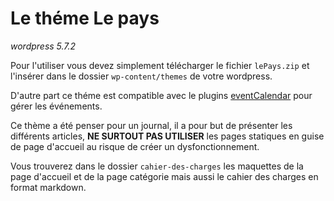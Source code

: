 # Le théme Le pays
*wordpress 5.7.2*

Pour l'utiliser vous devez simplement télécharger le fichier `lePays.zip` et l'insérer dans le dossier `wp-content/themes` de votre wordpress.

D'autre part ce théme est compatible avec le plugins [eventCalendar](https://fr.wordpress.org/plugins/the-events-calendar/) pour gérer les événements. 

Ce thème a été penser pour un journal, il a pour but de présenter les différents articles, **NE SURTOUT PAS UTILISER** les pages statiques en guise de page d'accueil au risque de créer un dysfonctionnement.

Vous trouverez dans le dossier `cahier-des-charges` les maquettes de la page d'accueil et de la page catégorie mais aussi le cahier des charges en format markdown.
